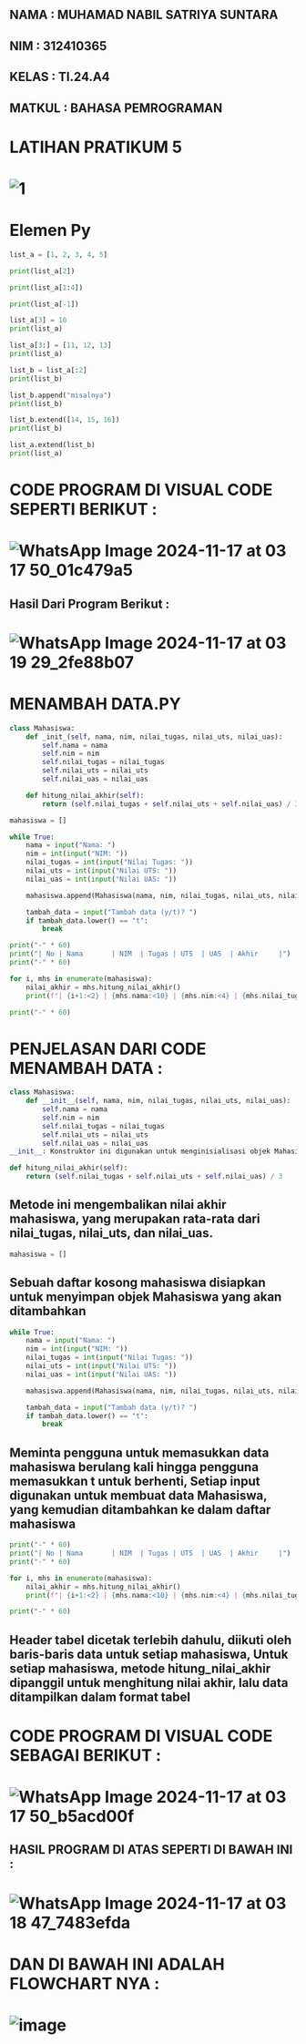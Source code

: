 ## NAMA : MUHAMAD NABIL SATRIYA SUNTARA
## NIM : 312410365
## KELAS : TI.24.A4
## MATKUL : BAHASA PEMROGRAMAN
# LATIHAN PRATIKUM 5
# ![1](https://github.com/user-attachments/assets/0f5a81bb-0022-41a9-a99d-c3e8a8db85f6)
# Elemen Py
```python 
list_a = [1, 2, 3, 4, 5]

print(list_a[2])

print(list_a[1:4])

print(list_a[-1])

list_a[3] = 10
print(list_a)

list_a[3:] = [11, 12, 13]
print(list_a)

list_b = list_a[:2]
print(list_b)

list_b.append("misalnya")
print(list_b)

list_b.extend([14, 15, 16])
print(list_b)

list_a.extend(list_b)
print(list_a)
```
# CODE PROGRAM DI VISUAL CODE SEPERTI BERIKUT : 
# ![WhatsApp Image 2024-11-17 at 03 17 50_01c479a5](https://github.com/user-attachments/assets/644a5654-15e1-449b-8529-d90a5238406d)
## Hasil Dari Program Berikut :
# ![WhatsApp Image 2024-11-17 at 03 19 29_2fe88b07](https://github.com/user-attachments/assets/af88c162-fd7d-4444-8937-7be40938b416)

# MENAMBAH DATA.PY
```Python
class Mahasiswa:
    def _init_(self, nama, nim, nilai_tugas, nilai_uts, nilai_uas):
        self.nama = nama
        self.nim = nim
        self.nilai_tugas = nilai_tugas
        self.nilai_uts = nilai_uts
        self.nilai_uas = nilai_uas

    def hitung_nilai_akhir(self):
        return (self.nilai_tugas + self.nilai_uts + self.nilai_uas) / 3

mahasiswa = []

while True:
    nama = input("Nama: ")
    nim = int(input("NIM: "))
    nilai_tugas = int(input("Nilai Tugas: "))
    nilai_uts = int(input("Nilai UTS: "))
    nilai_uas = int(input("Nilai UAS: "))

    mahasiswa.append(Mahasiswa(nama, nim, nilai_tugas, nilai_uts, nilai_uas))

    tambah_data = input("Tambah data (y/t)? ")
    if tambah_data.lower() == "t":
        break

print("-" * 60)
print("| No | Nama       | NIM  | Tugas | UTS  | UAS  | Akhir     |")
print("-" * 60)

for i, mhs in enumerate(mahasiswa):
    nilai_akhir = mhs.hitung_nilai_akhir()
    print(f"| {i+1:<2} | {mhs.nama:<10} | {mhs.nim:<4} | {mhs.nilai_tugas:<5} | {mhs.nilai_uts:<5} | {mhs.nilai_uas:<5} | {nilai_akhir:<9.2f} |")

print("-" * 60)
```
# PENJELASAN DARI CODE MENAMBAH DATA :
```Python
class Mahasiswa:
    def __init__(self, nama, nim, nilai_tugas, nilai_uts, nilai_uas):
        self.nama = nama
        self.nim = nim
        self.nilai_tugas = nilai_tugas
        self.nilai_uts = nilai_uts
        self.nilai_uas = nilai_uas
__init__: Konstruktor ini digunakan untuk menginisialisasi objek Mahasiswa dengan atribut: nama, nim, nilai_tugas, nilai_uts, nilai_uas

def hitung_nilai_akhir(self):
    return (self.nilai_tugas + self.nilai_uts + self.nilai_uas) / 3
```
## Metode ini mengembalikan nilai akhir mahasiswa, yang merupakan rata-rata dari nilai_tugas, nilai_uts, dan nilai_uas.
```Python
mahasiswa = []
```
## Sebuah daftar kosong mahasiswa disiapkan untuk menyimpan objek Mahasiswa yang akan ditambahkan
```Python
while True:
    nama = input("Nama: ")
    nim = int(input("NIM: "))
    nilai_tugas = int(input("Nilai Tugas: "))
    nilai_uts = int(input("Nilai UTS: "))
    nilai_uas = int(input("Nilai UAS: "))

    mahasiswa.append(Mahasiswa(nama, nim, nilai_tugas, nilai_uts, nilai_uas))

    tambah_data = input("Tambah data (y/t)? ")
    if tambah_data.lower() == "t":
        break
```
## Meminta pengguna untuk memasukkan data mahasiswa berulang kali hingga pengguna memasukkan t untuk berhenti, Setiap input digunakan untuk membuat data Mahasiswa, yang kemudian ditambahkan ke dalam daftar mahasiswa
```Python
print("-" * 60)
print("| No | Nama       | NIM  | Tugas | UTS  | UAS  | Akhir     |")
print("-" * 60)

for i, mhs in enumerate(mahasiswa):
    nilai_akhir = mhs.hitung_nilai_akhir()
    print(f"| {i+1:<2} | {mhs.nama:<10} | {mhs.nim:<4} | {mhs.nilai_tugas:<5} | {mhs.nilai_uts:<5} | {mhs.nilai_uas:<5} | {nilai_akhir:<9.2f} |")

print("-" * 60)
```
## Header tabel dicetak terlebih dahulu, diikuti oleh baris-baris data untuk setiap mahasiswa, Untuk setiap mahasiswa, metode hitung_nilai_akhir dipanggil untuk menghitung nilai akhir, lalu data ditampilkan dalam format tabel
# CODE PROGRAM DI VISUAL CODE SEBAGAI BERIKUT : 
# ![WhatsApp Image 2024-11-17 at 03 17 50_b5acd00f](https://github.com/user-attachments/assets/e96a477b-7926-4005-9f22-ee54ee98601b)
## HASIL PROGRAM DI ATAS SEPERTI DI BAWAH INI :
# ![WhatsApp Image 2024-11-17 at 03 18 47_7483efda](https://github.com/user-attachments/assets/9b7703a5-616e-4232-bfa4-5209df5ed982)

# DAN DI BAWAH INI ADALAH FLOWCHART NYA : 
# ![image](https://github.com/user-attachments/assets/9e6fcf9e-a0e0-42be-abde-fb7cd05dcdf2)
